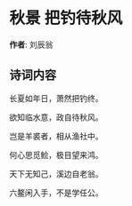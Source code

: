 # 秋景 把钓待秋风

**作者**: 刘辰翁

## 诗词内容

长夏如年日，萧然把钓终。

欲知临水意，政自待秋风。

岂是羊裘者，相从渔社中。

何心思觅鲙，极目望来鸿。

天下无知己，溪边自老翁。

六鳌闲入手，不是学任公。

